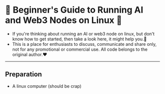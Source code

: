 # 🌟 Beginner's Guide to Running AI and Web3 Nodes on Linux 🌟

* If you're thinking about running an AI or web3 node on linux, but don't know how to get started, then take a look here, it might help you.👀️
* This is a place for enthusiasts to discuss, communicate and share only, not for any promotional or commercial use. All code belongs to the original author.❤️

---
## Preparation

* A linux computer (should be crap)
